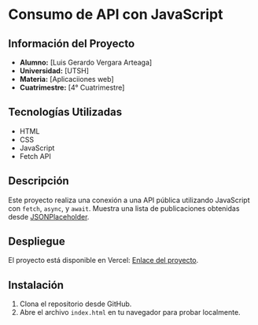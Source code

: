 # Consumo de API con JavaScript

## Información del Proyecto
- **Alumno:** [Luis Gerardo Vergara Arteaga]
- **Universidad:** [UTSH]
- **Materia:** [Aplicaciiones web]
- **Cuatrimestre:** [4° Cuatrimestre]

## Tecnologías Utilizadas
- HTML
- CSS
- JavaScript
- Fetch API

## Descripción
Este proyecto realiza una conexión a una API pública utilizando JavaScript con `fetch`, `async`, y `await`. Muestra una lista de publicaciones obtenidas desde [JSONPlaceholder](https://jsonplaceholder.typicode.com/).

## Despliegue
El proyecto está disponible en Vercel: [Enlace del proyecto](URL-DEL-PROYECTO).

## Instalación
1. Clona el repositorio desde GitHub.
2. Abre el archivo `index.html` en tu navegador para probar localmente.
